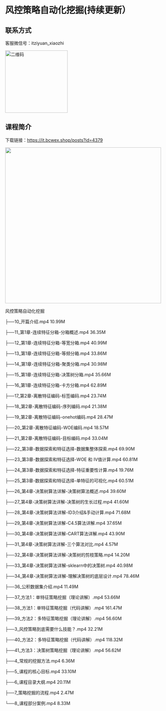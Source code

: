 # 风控策略自动化挖掘(持续更新）

## 联系方式

客服微信号：itziyuan_xiaozhi

<img src="https://ziyuanyun.oss-cn-guangzhou.aliyuncs.com/common/20240614073449/666b82192834a.jpg" width="200" height="200" alt="二维码">

## 课程简介

下载链接：https://it.bcwex.shop/posts?id=4379

<img src="https://ziyuanyun.oss-cn-guangzhou.aliyuncs.com/yun/20240823073015/66c7ca075042d.jpg" width="500" alt="">

  

 风控策略自动化挖掘

 ├──10_开篇介绍.mp4 10.99M

 ├──11_第1章-连续特征分箱-分箱概述.mp4 36.35M

 ├──12_第1章-连续特征分箱-等宽分箱.mp4 40.99M

 ├──13_第1章-连续特征分箱-等频分箱.mp4 33.86M

 ├──14_第1章-连续特征分箱-聚类分箱.mp4 30.98M

 ├──15_第1章-连续特征分箱-决策树分箱.mp4 35.66M

 ├──16_第1章-连续特征分箱-卡方分箱.mp4 62.89M

 ├──17_第2章-离散特征编码-标签编码.mp4 23.74M

 ├──18_第2章-离散特征编码-序列编码.mp4 21.38M

 ├──19_第2章-离散特征编码-onehot编码.mp4 28.47M

 ├──20_第2章-离散特征编码-WOE编码.mp4 18.57M

 ├──21_第2章-离散特征编码-目标编码.mp4 33.04M

 ├──22_第3章-数据探索和特征选择-数据集整体探索.mp4 69.90M

 ├──23_第3章-数据探索和特征选择-WOE 和 IV值计算.mp4 60.81M

 ├──24_第3章-数据探索和特征选择-特征重要性计算.mp4 19.76M

 ├──25_第3章-数据探索和特征选择-单特征的可视化.mp4 60.51M

 ├──26_第4章-决策树算法详解-决策树算法概述.mp4 39.60M

 ├──27_第4章-决策树算法详解-决策树的生长过程.mp4 41.60M

 ├──28_第4章-决策树算法详解-ID3介绍&amp;手动计算.mp4 71.68M

 ├──29_第4章-决策树算法详解-C4.5算法详解.mp4 37.65M

 ├──30_第4章-决策树算法详解-CART算法详解.mp4 43.90M

 ├──31_第4章-决策树算法详解-三个算法对比.mp4 4.57M

 ├──32_第4章-决策树算法详解-决策树的剪枝策略.mp4 14.20M

 ├──33_第4章-决策树算法详解-sklearn中的决策树.mp4 40.98M

 ├──34_第4章-决策树算法详解-理解决策树的底层设计.mp4 78.46M

 ├──36_公积数据集介绍.mp4 11.49M

 ├──37_方法1：单特征策略挖掘（理论讲解）.mp4 53.66M

 ├──38_方法1：单特征策略挖掘（代码讲解）.mp4 161.47M

 ├──39_方法2：多特征策略挖掘（理论讲解）.mp4 56.60M

 ├──3_风控策略到底需要什么技能？.mp4 32.21M

 ├──40_方法2：多特征策略挖掘（代码讲解）.mp4 118.32M

 ├──41_方法3：决策树策略挖掘（理论讲解）.mp4 56.62M

 ├──4_常规的挖掘方法.mp4 6.36M

 ├──5_课程的核心目标.mp4 33.10M

 ├──6_课程目录大纲.mp4 20.11M

 ├──7_策略挖掘的流程.mp4 2.47M

 └──8_课程部分案例.mp4 8.33M

  